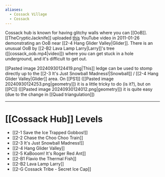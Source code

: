 ```yaml
---
aliases:
  - Cossack Village
  - Cossack
---
```

Cossack hub is known for having glitchy walls where you can [[OoB]]. [[TheCrypticJacknife]] uploaded [this](https://youtu.be/d5pRPYWzC94) YouTube video in 2011-01-26 demonstrating an OoB near [[2-4 Hang Glider Valley|Glider]]. There is an unusual OoB by [[2-B2 Lava Lamp Larry|Larry]]'s tree ([[cossack_oob.mp4|video]]) where you can get stuck in a hole underground, and it's difficult to get out.

[[Pasted image 20240930124419.png|This]] ledge can be used to stomp directly up to the [[2-3 It's Just Snowball Madness!|Snowball]] / [[2-4 Hang Glider Valley|Glider]] area. On [[PS1]] ([[Pasted image 20240930124253.png|geometry]]) it is a little tricky to do (is it?), but on [[PC]] ([[Pasted image 20240930124012.png|geometry]]) it is quite easy (due to the change in [[Quad triangulation]])

---
# [[Cossack Hub]] Levels
- [[2-1 Save the Ice Trapped Gobbos!]]
- [[2-2 Chase the Choo Choo Train]]
- [[2-3 It's Just Snowball Madness!]]
- [[2-4 Hang Glider Valley]]
- [[2-5 KaBooom! It's Roger Red Ant]]
- [[2-B1 Flavio the Thermal Fish]]
- [[2-B2 Lava Lamp Larry]]
- [[2-G Cossack Tribe - Secret Ice Cap]]